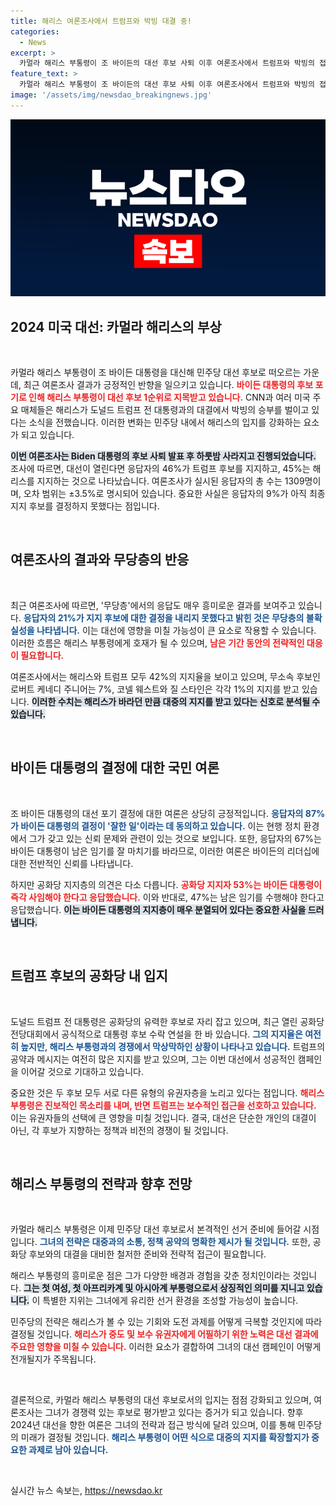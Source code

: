 ```yaml
---
title: 해리스 여론조사에서 트럼프와 박빙 대결 중!
categories:
  - News
excerpt: >
  카멀라 해리스 부통령이 조 바이든의 대선 후보 사퇴 이후 여론조사에서 트럼프와 박빙의 접전을 벌이고 있다. 민주당의 새로운 희망이 될 수 있을까? 클릭해 자세히 알아보세요!
feature_text: >
  카멀라 해리스 부통령이 조 바이든의 대선 후보 사퇴 이후 여론조사에서 트럼프와 박빙의 접전을 벌이고 있다. 민주당의 새로운 희망이 될 수 있을까? 클릭해 자세히 알아보세요!
image: '/assets/img/newsdao_breakingnews.jpg'
---
```


<p><img src="/assets/img/newsdao_breakingnews.jpg" alt="implanttips 속보" /></p>

<h2 data-ke-size="size26">2024 미국 대선: 카멀라 해리스의 부상</h2>

<p data-ke-size="size16">&nbsp;</p>

<p>카멀라 해리스 부통령이 조 바이든 대통령을 대신해 민주당 대선 후보로 떠오르는 가운데, 최근 여론조사 결과가 긍정적인 반향을 일으키고 있습니다. <b><span style="color: #ee2323;">바이든 대통령의 후보 포기로 인해 해리스 부통령이 대선 후보 1순위로 지목받고 있습니다.</span></b> CNN과 여러 미국 주요 매체들은 해리스가 도널드 트럼프 전 대통령과의 대결에서 박빙의 승부를 벌이고 있다는 소식을 전했습니다. 이러한 변화는 민주당 내에서 해리스의 입지를 강화하는 요소가 되고 있습니다.</p>

<p><b><span style="background-color: #21538527;">이번 여론조사는 Biden 대통령의 후보 사퇴 발표 후 하룻밤 사라지고 진행되었습니다.</span></b> 조사에 따르면, 대선이 열린다면 응답자의 46%가 트럼프 후보를 지지하고, 45%는 해리스를 지지하는 것으로 나타났습니다. 여론조사가 실시된 응답자의 총 수는 1309명이며, 오차 범위는 ±3.5%로 명시되어 있습니다. 중요한 사실은 응답자의 9%가 아직 최종 지지 후보를 결정하지 못했다는 점입니다.</p>

<p data-ke-size="size16">&nbsp;</p>

<h2 data-ke-size="size26">여론조사의 결과와 무당층의 반응</h2>

<p data-ke-size="size16">&nbsp;</p>

<p>최근 여론조사에 따르면, '무당층'에서의 응답도 매우 흥미로운 결과를 보여주고 있습니다. <b><span style="color: #1a5490;">응답자의 21%가 지지 후보에 대한 결정을 내리지 못했다고 밝힌 것은 무당층의 불확실성을 나타냅니다.</span></b> 이는 대선에 영향을 미칠 가능성이 큰 요소로 작용할 수 있습니다. 이러한 흐름은 해리스 부통령에게 호재가 될 수 있으며, <b><span style="color: #ee2323;">남은 기간 동안의 전략적인 대응이 필요합니다.</span></b></p>

<p>여론조사에서는 해리스와 트럼프 모두 42%의 지지율을 보이고 있으며, 무소속 후보인 로버트 케네디 주니어는 7%, 코넬 웨스트와 질 스타인은 각각 1%의 지지를 받고 있습니다. <b><span style="background-color: #21538527;">이러한 수치는 해리스가 바라던 만큼 대중의 지지를 받고 있다는 신호로 분석될 수 있습니다.</span></b></p>

<p data-ke-size="size16">&nbsp;</p>

<h2 data-ke-size="size26">바이든 대통령의 결정에 대한 국민 여론</h2>

<p data-ke-size="size16">&nbsp;</p>

<p>조 바이든 대통령의 대선 포기 결정에 대한 여론은 상당히 긍정적입니다. <b><span style="color: #1a5490;">응답자의 87%가 바이든 대통령의 결정이 '잘한 일'이라는 데 동의하고 있습니다.</span></b> 이는 현행 정치 환경에서 그가 갖고 있는 신뢰 문제와 관련이 있는 것으로 보입니다. 또한, 응답자의 67%는 바이든 대통령이 남은 임기를 잘 마치기를 바라므로, 이러한 여론은 바이든의 리더십에 대한 전반적인 신뢰를 나타냅니다.</p>

<p>하지만 공화당 지지층의 의견은 다소 다릅니다. <b><span style="color: #ee2323;">공화당 지지자 53%는 바이든 대통령이 즉각 사임해야 한다고 응답했습니다.</span></b> 이와 반대로, 47%는 남은 임기를 수행해야 한다고 응답했습니다. <b><span style="background-color: #21538527;">이는 바이든 대통령의 지지층이 매우 분열되어 있다는 중요한 사실을 드러냅니다.</span></b></p>

<p data-ke-size="size16">&nbsp;</p>

<h2 data-ke-size="size26">트럼프 후보의 공화당 내 입지</h2>

<p data-ke-size="size16">&nbsp;</p>

<p>도널드 트럼프 전 대통령은 공화당의 유력한 후보로 자리 잡고 있으며, 최근 열린 공화당 전당대회에서 공식적으로 대통령 후보 수락 연설을 한 바 있습니다. <b><span style="color: #1a5490;">그의 지지율은 여전히 높지만, 해리스 부통령과의 경쟁에서 막상막하인 상황이 나타나고 있습니다.</span></b> 트럼프의 공약과 메시지는 여전히 많은 지지를 받고 있으며, 그는 이번 대선에서 성공적인 캠페인을 이어갈 것으로 기대하고 있습니다.</p>

<p>중요한 것은 두 후보 모두 서로 다른 유형의 유권자층을 노리고 있다는 점입니다. <b><span style="color: #ee2323;">해리스 부통령은 진보적인 목소리를 내며, 반면 트럼프는 보수적인 접근을 선호하고 있습니다.</span></b> 이는 유권자들의 선택에 큰 영향을 미칠 것입니다. 결국, 대선은 단순한 개인의 대결이 아닌, 각 후보가 지향하는 정책과 비전의 경쟁이 될 것입니다.</p>

<p data-ke-size="size16">&nbsp;</p> 

<h2 data-ke-size="size26">해리스 부통령의 전략과 향후 전망</h2>

<p data-ke-size="size16">&nbsp;</p>

<p>카멀라 해리스 부통령은 이제 민주당 대선 후보로서 본격적인 선거 준비에 들어갈 시점입니다. <b><span style="color: #1a5490;">그녀의 전략은 대중과의 소통, 정책 공약의 명확한 제시가 될 것입니다.</span></b> 또한, 공화당 후보와의 대결을 대비한 철저한 준비와 전략적 접근이 필요합니다.</p>

<p>해리스 부통령의 흥미로운 점은 그가 다양한 배경과 경험을 갖춘 정치인이라는 것입니다. <b><span style="background-color: #21538527;">그는 첫 여성, 첫 아프리카계 및 아시아계 부통령으로서 상징적인 의미를 지니고 있습니다.</span></b> 이 특별한 지위는 그녀에게 유리한 선거 환경을 조성할 가능성이 높습니다.</p>

<p>민주당의 전략은 해리스가 볼 수 있는 기회와 도전 과제를 어떻게 극복할 것인지에 따라 결정될 것입니다. <b><span style="color: #ee2323;">해리스가 중도 및 보수 유권자에게 어필하기 위한 노력은 대선 결과에 주요한 영향을 미칠 수 있습니다.</span></b> 이러한 요소가 결합하여 그녀의 대선 캠페인이 어떻게 전개될지가 주목됩니다.</p>

<p data-ke-size="size16">&nbsp;</p>

<p>결론적으로, 카멀라 해리스 부통령의 대선 후보로서의 입지는 점점 강화되고 있으며, 여론조사는 그녀가 경쟁력 있는 후보로 평가받고 있다는 증거가 되고 있습니다. 향후 2024년 대선을 향한 여론은 그녀의 전략과 접근 방식에 달려 있으며, 이를 통해 민주당의 미래가 결정될 것입니다. <b><span style="color: #1a5490;">해리스 부통령이 어떤 식으로 대중의 지지를 확장할지가 중요한 과제로 남아 있습니다.</span></b></p>

<p data-ke-size="size16">&nbsp;</p>
실시간 뉴스 속보는, <a href="https://newsdao.kr" rel="dofollow">https://newsdao.kr</a>


